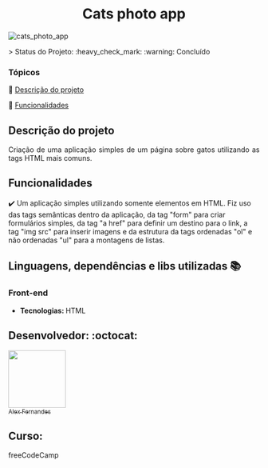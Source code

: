 <div align="center">
    <h1>Cats photo app</h1>

</div>


![cats_photo_app](https://user-images.githubusercontent.com/108309097/208307265-161bac92-dbe9-44be-ab00-1034bbab2443.png)

<div>




</div>
> Status do Projeto: :heavy_check_mark: :warning: Concluído

### Tópicos 

:small_blue_diamond: [Descrição do projeto](#descrição-do-projeto)

:small_blue_diamond: [Funcionalidades](#funcionalidades)


## Descrição do projeto 

<p align="justify">
Criação de uma aplicação simples de um página sobre gatos utilizando as tags HTML mais comuns.

</p>

## Funcionalidades

:heavy_check_mark: Um aplicação simples utilizando somente elementos em HTML. Fiz uso das tags semânticas dentro da aplicação, da tag "form" para criar formulários simples, da tag "a href" para definir um destino para o link, a tag "img src" para inserir imagens e da estrutura da tags ordenadas "ol" e não ordenadas "ul" para a montagens de listas.   


## Linguagens, dependências e libs utilizadas :books:

<h3>Front-end</h3>
<ul>
    <li><b>Tecnologias: </b>HTML</li>
</ul>




## Desenvolvedor: :octocat:


[<img src="https://github.com/alexfn93.png" width=115><br><sub>Alex Fernandes</sub>](https://github.com/alexfn93)  <br> 


<h2>Curso:</h2> 
freeCodeCamp




